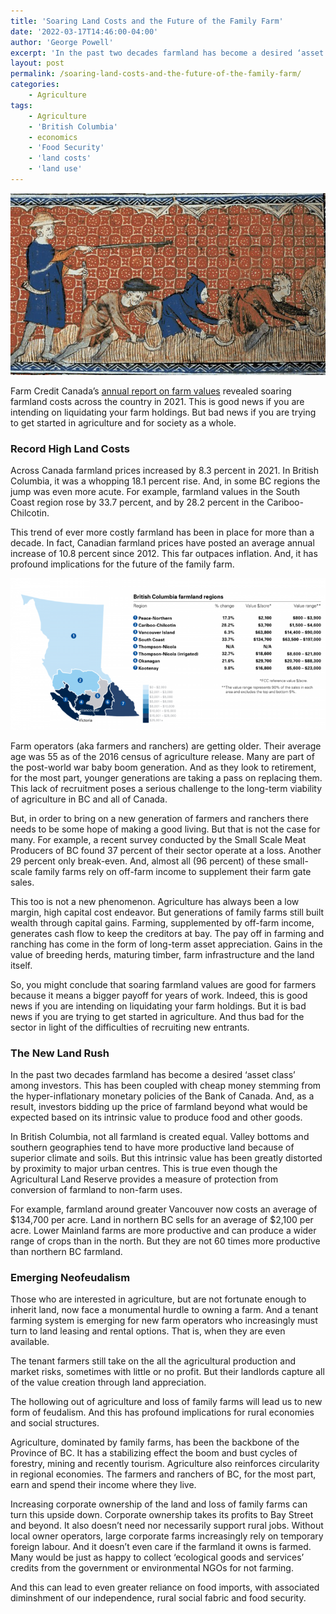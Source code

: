 ```yaml
---
title: 'Soaring Land Costs and the Future of the Family Farm'
date: '2022-03-17T14:46:00-04:00'
author: 'George Powell'
excerpt: 'In the past two decades farmland has become a desired ‘asset class’ among investors. This has been coupled with cheap money stemming from the hyper-inflationary monetary policies of the Bank of Canada. And, as a result, investors bidding up the price of farmland beyond what would be expected based on its intrinsic value to produce food and other goods.'
layout: post
permalink: /soaring-land-costs-and-the-future-of-the-family-farm/
categories:
    - Agriculture
tags:
    - Agriculture
    - 'British Columbia'
    - economics
    - 'Food Security'
    - 'land costs'
    - 'land use'
---
```

![Neofeudalism](/assets/images/Reeve_and_Serfs-768x443.jpg)

Farm Credit Canada’s [annual report on farm values](https://www.fcc-fac.ca/en/knowledge/economics/farmland-values-report.html) revealed soaring farmland costs across the country in 2021. This is good news if you are intending on liquidating your farm holdings. But bad news if you are trying to get started in agriculture and for society as a whole.

### Record High Land Costs

Across Canada farmland prices increased by 8.3 percent in 2021. In British Columbia, it was a whopping 18.1 percent rise. And, in some BC regions the jump was even more acute. For example, farmland values in the South Coast region rose by 33.7 percent, and by 28.2 percent in the Cariboo-Chilcotin.

This trend of ever more costly farmland has been in place for more than a decade. In fact, Canadian farmland prices have posted an average annual increase of 10.8 percent since 2012. This far outpaces inflation. And, it has profound implications for the future of the family farm.

![Farm Credit Canada Farmland Values Report 2021](/assets/images/FCCimage-768x370.png)

Farm operators (aka farmers and ranchers) are getting older. Their average age was 55 as of the 2016 census of agriculture release. Many are part of the post-world war baby boom generation. And as they look to retirement, for the most part, younger generations are taking a pass on replacing them. This lack of recruitment poses a serious challenge to the long-term viability of agriculture in BC and all of Canada.

But, in order to bring on a new generation of farmers and ranchers there needs to be some hope of making a good living. But that is not the case for many. For example, a recent survey conducted by the Small Scale Meat Producers of BC found 37 percent of their sector operate at a loss. Another 29 percent only break-even. And, almost all (96 percent) of these small-scale family farms rely on off-farm income to supplement their farm gate sales.

This too is not a new phenomenon. Agriculture has always been a low margin, high capital cost endeavor. But generations of family farms still built wealth through capital gains. Farming, supplemented by off-farm income, generates cash flow to keep the creditors at bay. The pay off in farming and ranching has come in the form of long-term asset appreciation. Gains in the value of breeding herds, maturing timber, farm infrastructure and the land itself.

So, you might conclude that soaring farmland values are good for farmers because it means a bigger payoff for years of work. Indeed, this is good news if you are intending on liquidating your farm holdings. But it is bad news if you are trying to get started in agriculture. And thus bad for the sector in light of the difficulties of recruiting new entrants.

### The New Land Rush

In the past two decades farmland has become a desired ‘asset class’ among investors. This has been coupled with cheap money stemming from the hyper-inflationary monetary policies of the Bank of Canada. And, as a result, investors bidding up the price of farmland beyond what would be expected based on its intrinsic value to produce food and other goods.

In British Columbia, not all farmland is created equal. Valley bottoms and southern geographies tend to have more productive land because of superior climate and soils. But this intrinsic value has been greatly distorted by proximity to major urban centres. This is true even though the Agricultural Land Reserve provides a measure of protection from conversion of farmland to non-farm uses.

For example, farmland around greater Vancouver now costs an average of $134,700 per acre. Land in northern BC sells for an average of $2,100 per acre. Lower Mainland farms are more productive and can produce a wider range of crops than in the north. But they are not 60 times more productive than northern BC farmland.

### Emerging Neofeudalism

Those who are interested in agriculture, but are not fortunate enough to inherit land, now face a monumental hurdle to owning a farm. And a tenant farming system is emerging for new farm operators who increasingly must turn to land leasing and rental options. That is, when they are even available.

The tenant farmers still take on the all the agricultural production and market risks, sometimes with little or no profit. But their landlords capture all of the value creation through land appreciation.

The hollowing out of agriculture and loss of family farms will lead us to new form of feudalism. And this has profound implications for rural economies and social structures.

Agriculture, dominated by family farms, has been the backbone of the Province of BC. It has a stabilizing effect the boom and bust cycles of forestry, mining and recently tourism. Agriculture also reinforces circularity in regional economies. The farmers and ranchers of BC, for the most part, earn and spend their income where they live.

Increasing corporate ownership of the land and loss of family farms can turn this upside down. Corporate ownership takes its profits to Bay Street and beyond. It also doesn’t need nor necessarily support rural jobs. Without local owner operators, large corporate farms increasingly rely on temporary foreign labour. And it doesn’t even care if the farmland it owns is farmed. Many would be just as happy to collect ‘ecological goods and services’ credits from the government or environmental NGOs for not farming.

And this can lead to even greater reliance on food imports, with associated diminshment of our independence, rural social fabric and food security.
